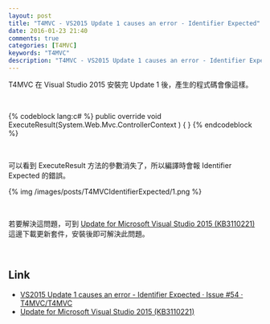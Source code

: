 ```yaml
---
layout: post
title: "T4MVC - VS2015 Update 1 causes an error - Identifier Expected"
date: 2016-01-23 21:40
comments: true
categories: [T4MVC]
keywords: "T4MVC"
description: "T4MVC - VS2015 Update 1 causes an error - Identifier Expected"
---
```


T4MVC 在 Visual Studio 2015 安裝完 Update 1 後，產生的程式碼會像這樣。  

<!-- More -->

<br/>


{% codeblock lang:c# %}
public override void ExecuteResult(System.Web.Mvc.ControllerContext ) { }
{% endcodeblock %}

<br/>


可以看到 ExecuteResult 方法的參數消失了，所以編譯時會報 Identifier Expected 的錯誤。  

{% img /images/posts/T4MVCIdentifierExpected/1.png %}

<br/>


若要解決這問題，可到 [Update for Microsoft Visual Studio 2015 (KB3110221)](https://msdn.microsoft.com/en-US/library/mt634751\(VS.140\).aspx) 這邊下載更新套件，安裝後即可解決此問題。  

<br/>


Link
----
* [VS2015 Update 1 causes an error - Identifier Expected · Issue #54 · T4MVC/T4MVC](https://github.com/T4MVC/T4MVC/issues/54)
* [Update for Microsoft Visual Studio 2015 (KB3110221)](https://msdn.microsoft.com/en-US/library/mt634751\(VS.140\).aspx)

